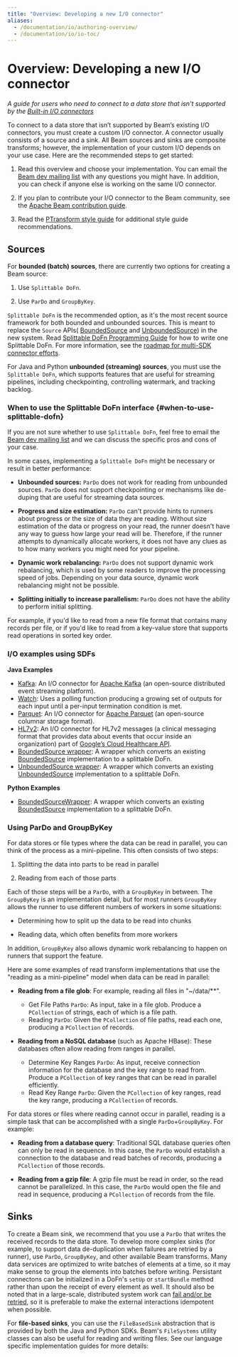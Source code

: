```yaml
---
title: "Overview: Developing a new I/O connector"
aliases:
  - /documentation/io/authoring-overview/
  - /documentation/io/io-toc/
---
```

<!--
Licensed under the Apache License, Version 2.0 (the "License");
you may not use this file except in compliance with the License.
You may obtain a copy of the License at

http://www.apache.org/licenses/LICENSE-2.0

Unless required by applicable law or agreed to in writing, software
distributed under the License is distributed on an "AS IS" BASIS,
WITHOUT WARRANTIES OR CONDITIONS OF ANY KIND, either express or implied.
See the License for the specific language governing permissions and
limitations under the License.
-->

# Overview: Developing a new I/O connector

_A guide for users who need to connect to a data store that isn't supported by
the [Built-in I/O connectors](/documentation/io/built-in/)_

To connect to a data store that isn’t supported by Beam’s existing I/O
connectors, you must create a custom I/O connector. A connector usually consists
of a source and a sink. All Beam sources and sinks are composite transforms;
however, the implementation of your custom I/O depends on your use case. Here
are the recommended steps to get started:

1. Read this overview and choose your implementation. You can email the
   [Beam dev mailing list](/get-started/support) with any
   questions you might have. In addition, you can check if anyone else is
   working on the same I/O connector.

1. If you plan to contribute your I/O connector to the Beam community, see the
   [Apache Beam contribution guide](/contribute/contribution-guide/).

1. Read the [PTransform style guide](/contribute/ptransform-style-guide/)
   for additional style guide recommendations.


## Sources

For **bounded (batch) sources**, there are currently two options for creating a
Beam source:

1. Use `Splittable DoFn`.

1. Use `ParDo` and `GroupByKey`.


`Splittable DoFn` is the recommended option, as it's the most recent source framework for both
bounded and unbounded sources. This is meant to replace the `Source` APIs(
[BoundedSource](https://beam.apache.org/releases/javadoc/current/org/apache/beam/sdk/io/BoundedSource.html) and
[UnboundedSource](https://beam.apache.org/releases/javadoc/current/org/apache/beam/sdk/io/UnboundedSource.html))
in the new system. Read
[Splittable DoFn Programming Guide](/learn/programming-guide/#splittable-dofns) for how to write one
Splittable DoFn. For more information, see the
[roadmap for multi-SDK connector efforts](/roadmap/connectors-multi-sdk/).

For Java and Python **unbounded (streaming) sources**, you must use the `Splittable DoFn`, which
supports features that are useful for streaming pipelines, including checkpointing, controlling
watermark, and tracking backlog.


### When to use the Splittable DoFn interface {#when-to-use-splittable-dofn}

If you are not sure whether to use `Splittable DoFn`, feel free to email the
[Beam dev mailing list](/get-started/support) and we can discuss the specific pros and cons of your
case.

In some cases, implementing a `Splittable DoFn` might be necessary or result in better performance:

* **Unbounded sources:** `ParDo` does not work for reading from unbounded
  sources.  `ParDo` does not support checkpointing or mechanisms like de-duping
  that are useful for streaming data sources.

* **Progress and size estimation:** `ParDo` can't provide hints to runners about
  progress or the size of data they are reading. Without size estimation of the
  data or progress on your read, the runner doesn't have any way to guess how
  large your read will be. Therefore, if the runner attempts to dynamically
  allocate workers, it does not have any clues as to how many workers you might
  need for your pipeline.

* **Dynamic work rebalancing:** `ParDo` does not support dynamic work
  rebalancing, which is used by some readers to improve the processing speed of
  jobs. Depending on your data source, dynamic work rebalancing might not be
  possible.

* **Splitting initially to increase parallelism:** `ParDo`
  does not have the ability to perform initial splitting.

For example, if you'd like to read from a new file format that contains many
records per file, or if you'd like to read from a key-value store that supports
read operations in sorted key order.

### I/O examples using SDFs
**Java Examples**

* [Kafka](https://github.com/apache/beam/blob/571338b0cc96e2e80f23620fe86de5c92dffaccc/sdks/java/io/kafka/src/main/java/org/apache/beam/sdk/io/kafka/ReadFromKafkaDoFn.java#L118):
An I/O connector for [Apache Kafka](https://kafka.apache.org/)
(an open-source distributed event streaming platform).
* [Watch](https://github.com/apache/beam/blob/571338b0cc96e2e80f23620fe86de5c92dffaccc/sdks/java/core/src/main/java/org/apache/beam/sdk/transforms/Watch.java#L787):
Uses a polling function producing a growing set of outputs for each input until a per-input
termination condition is met.
* [Parquet](https://github.com/apache/beam/blob/571338b0cc96e2e80f23620fe86de5c92dffaccc/sdks/java/io/parquet/src/main/java/org/apache/beam/sdk/io/parquet/ParquetIO.java#L365):
An I/O connector for [Apache Parquet](https://parquet.apache.org/)
(an open-source columnar storage format).
* [HL7v2](https://github.com/apache/beam/blob/6fdde4f4eab72b49b10a8bb1cb3be263c5c416b5/sdks/java/io/google-cloud-platform/src/main/java/org/apache/beam/sdk/io/gcp/healthcare/HL7v2IO.java#L493):
An I/O connector for HL7v2 messages (a clinical messaging format that provides data about events
that occur inside an organization) part of
[Google’s Cloud Healthcare API](https://cloud.google.com/healthcare).
* [BoundedSource wrapper](https://github.com/apache/beam/blob/571338b0cc96e2e80f23620fe86de5c92dffaccc/sdks/java/core/src/main/java/org/apache/beam/sdk/io/Read.java#L248):
A wrapper which converts an existing [BoundedSource](https://beam.apache.org/releases/javadoc/current/org/apache/beam/sdk/io/BoundedSource.html)
implementation to a splittable DoFn.
* [UnboundedSource wrapper](https://github.com/apache/beam/blob/571338b0cc96e2e80f23620fe86de5c92dffaccc/sdks/java/core/src/main/java/org/apache/beam/sdk/io/Read.java#L432):
A wrapper which converts an existing [UnboundedSource](https://beam.apache.org/releases/javadoc/current/org/apache/beam/sdk/io/UnboundedSource.html)
implementation to a splittable DoFn.

**Python Examples**
* [BoundedSourceWrapper](https://github.com/apache/beam/blob/571338b0cc96e2e80f23620fe86de5c92dffaccc/sdks/python/apache_beam/io/iobase.py#L1375):
A wrapper which converts an existing [BoundedSource](https://beam.apache.org/releases/pydoc/current/apache_beam.io.iobase.html#apache_beam.io.iobase.BoundedSource)
implementation to a splittable DoFn.

### Using ParDo and GroupByKey

For data stores or file types where the data can be read in parallel, you can
think of the process as a mini-pipeline. This often consists of two steps:

1. Splitting the data into parts to be read in parallel

2. Reading from each of those parts

Each of those steps will be a `ParDo`, with a `GroupByKey` in between. The
`GroupByKey` is an implementation detail, but for most runners `GroupByKey`
allows the runner to use different numbers of workers in some situations:

* Determining how to split up the data to be read into chunks

* Reading data, which often benefits from more workers

In addition, `GroupByKey` also allows dynamic work rebalancing to happen on
runners that support the feature.

Here are some examples of read transform implementations that use the "reading
as a mini-pipeline" model when data can be read in parallel:

* **Reading from a file glob**: For example, reading all files in "~/data/**".
  * Get File Paths `ParDo`: As input, take in a file glob. Produce a
    `PCollection` of strings, each of which is a file path.
  * Reading `ParDo`: Given the `PCollection` of file paths, read each one,
    producing a `PCollection` of records.

* **Reading from a NoSQL database** (such as Apache HBase): These databases
  often allow reading from ranges in parallel.
  * Determine Key Ranges `ParDo`: As input, receive connection information for
    the database and the key range to read from. Produce a `PCollection` of key
    ranges that can be read in parallel efficiently.
  * Read Key Range `ParDo`: Given the `PCollection` of key ranges, read the key
    range, producing a `PCollection` of records.

For data stores or files where reading cannot occur in parallel, reading is a
simple task that can be accomplished with a single `ParDo`+`GroupByKey`. For
example:

  * **Reading from a database query**: Traditional SQL database queries often
    can only be read in sequence. In this case, the `ParDo` would establish a
    connection to the database and read batches of records, producing a
    `PCollection` of those records.

  * **Reading from a gzip file**: A gzip file must be read in order, so the read
    cannot be parallelized. In this case, the `ParDo` would open the file and
    read in sequence, producing a `PCollection` of records from the file.

## Sinks

To create a Beam sink, we recommend that you use a `ParDo` that writes the
received records to the data store. To develop more complex sinks (for example,
to support data de-duplication when failures are retried by a runner), use
`ParDo`, `GroupByKey`, and other available Beam transforms.
Many data services are optimized to write batches of elements at a time,
so it may make sense to group the elements into batches before writing.
Persistant connectons can be initialized in a DoFn's `setUp` or `startBundle`
method rather than upon the receipt of every element as well.
It should also be noted that in a large-scale, distributed system work can
[fail and/or be retried](/documentation/runtime/model/), so it is preferable to
make the external interactions idempotent when possible.

For **file-based sinks**, you can use the `FileBasedSink` abstraction that is
provided by both the Java and Python SDKs. Beam's `FileSystems` utility classes
can also be useful for reading and writing files. See our language specific
implementation guides for more details:




